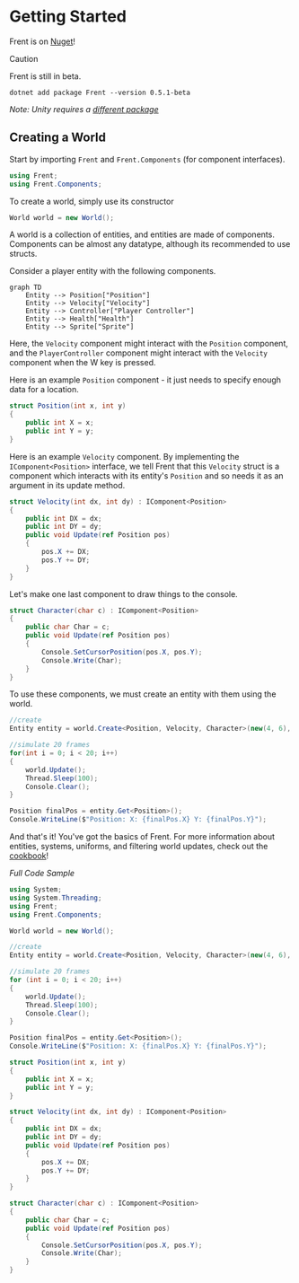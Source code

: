 
# Getting Started

Frent is on [Nuget](https://www.nuget.org/packages/Frent/)!

> [!CAUTION]
> Frent is still in beta.

```pwsh
dotnet add package Frent --version 0.5.1-beta
```

*Note: Unity requires a [different package](https://itsbuggingme.github.io/Frent/docs/getting-started.html)*

## Creating a World
Start by importing `Frent` and `Frent.Components` (for component interfaces).
```csharp
using Frent;
using Frent.Components;
```
To create a world, simply use its constructor
```csharp
World world = new World(); 
```
A world is a collection of entities, and entities are made of components. Components can be almost any datatype, although its recommended to use structs.

Consider a player entity with the following components.
```mermaid
graph TD
    Entity --> Position["Position"]
    Entity --> Velocity["Velocity"]
    Entity --> Controller["Player Controller"]
    Entity --> Health["Health"]
    Entity --> Sprite["Sprite"]
```
Here, the `Velocity` component might interact with the `Position` component, and the `PlayerController` component might interact with the `Velocity` component when the W key is pressed.

Here is an example `Position` component - it just needs to specify enough data for a location.
```csharp
struct Position(int x, int y)
{
    public int X = x;
    public int Y = y;
}
```
Here is an example `Velocity` component. By implementing the `IComponent<Position>` interface, we tell Frent that this `Velocity` struct is a component which interacts with its entity's `Position` and so needs it as an argument in its update method.
```csharp
struct Velocity(int dx, int dy) : IComponent<Position>
{
    public int DX = dx;
    public int DY = dy;
    public void Update(ref Position pos)
    {
        pos.X += DX;
        pos.Y += DY;
    }
}
```
Let's make one last component to draw things to the console.
```csharp
struct Character(char c) : IComponent<Position>
{
    public char Char = c;
    public void Update(ref Position pos)
    {
        Console.SetCursorPosition(pos.X, pos.Y);
        Console.Write(Char);
    }
}
```
To use these components, we must create an entity with them using the world.
```csharp
//create
Entity entity = world.Create<Position, Velocity, Character>(new(4, 6), new(2, 0), new('@'));

//simulate 20 frames
for(int i = 0; i < 20; i++)
{
    world.Update();
    Thread.Sleep(100);
    Console.Clear();
}

Position finalPos = entity.Get<Position>();
Console.WriteLine($"Position: X: {finalPos.X} Y: {finalPos.Y}");
```
And that's it! You've got the basics of Frent.
For more information about entities, systems, uniforms, and filtering world updates, check out the [cookbook](https://itsbuggingme.github.io/Frent/cookbook/component-composition.html)!

*Full Code Sample*
```csharp
using System;
using System.Threading;
using Frent;
using Frent.Components;

World world = new World();

//create
Entity entity = world.Create<Position, Velocity, Character>(new(4, 6), new(2, 0), new('@'));

//simulate 20 frames
for (int i = 0; i < 20; i++)
{
    world.Update();
    Thread.Sleep(100);
    Console.Clear();
}

Position finalPos = entity.Get<Position>();
Console.WriteLine($"Position: X: {finalPos.X} Y: {finalPos.Y}");

struct Position(int x, int y)
{
    public int X = x;
    public int Y = y;
}

struct Velocity(int dx, int dy) : IComponent<Position>
{
    public int DX = dx;
    public int DY = dy;
    public void Update(ref Position pos)
    {
        pos.X += DX;
        pos.Y += DY;
    }
}

struct Character(char c) : IComponent<Position>
{
    public char Char = c;
    public void Update(ref Position pos)
    {
        Console.SetCursorPosition(pos.X, pos.Y);
        Console.Write(Char);
    }
}
```
